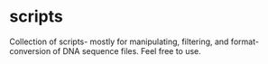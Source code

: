 # scripts
Collection of scripts- mostly for manipulating, filtering, and format-conversion of DNA sequence files. Feel free to use. 
